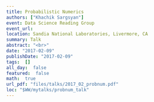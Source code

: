```yaml
---
title: Probabilistic Numerics
authors: ["Khachik Sargsyan"]
event: Data Science Reading Group
event_url: 
location: Sandia National Laboratories, Livermore, CA
summary: Talk
abstract: "<br>"
date: "2017-02-09"
publishDate: "2017-02-09"
tags:  []
all_day:  false
featured:  false
math:  true
url_pdf: "files/talks/2017_02_probnum.pdf"
loc: "$WW/mytalks/probnum_talk"
---
```

